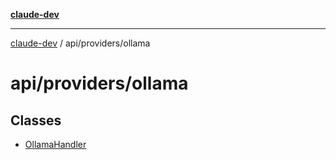 [**claude-dev**](../../../README.md)

***

[claude-dev](../../../README.md) / api/providers/ollama

# api/providers/ollama

## Classes

- [OllamaHandler](classes/OllamaHandler.md)
